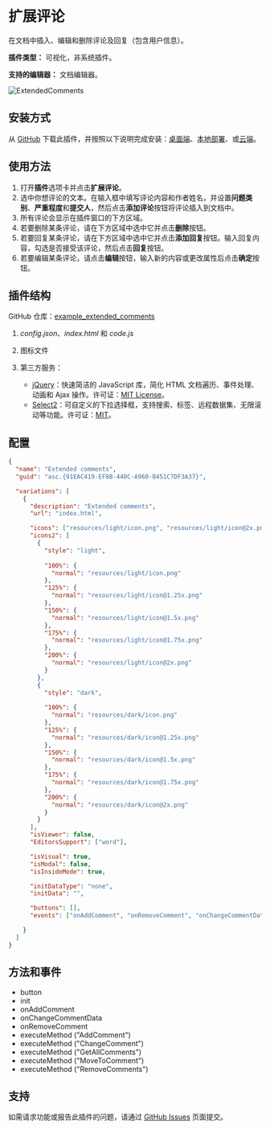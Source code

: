 # 扩展评论

在文档中插入、编辑和删除评论及回复（包含用户信息）。

**插件类型：** 可视化，非系统插件。

**支持的编辑器：** 文档编辑器。

![ExtendedComments](/assets/images/plugins/gifs/extended-comments.gif)

## 安装方式

从 [GitHub](https://github.com/ONLYOFFICE/sdkjs-plugins/tree/master/example_extended_comments) 下载此插件，并按照以下说明完成安装：[桌面端](../../tutorials/installing/onlyoffice-desktop-editors.md)、[本地部署](../../tutorials/installing/onlyoffice-docs-on-premises.md)、或[云端](../../tutorials/installing/onlyoffice-cloud.md)。

## 使用方法

1. 打开**插件**选项卡并点击**扩展评论**。
2. 选中你想评论的文本。在输入框中填写评论内容和作者姓名，并设置**问题类别**、**严重程度**和**提交人**，然后点击**添加评论**按钮将评论插入到文档中。
3. 所有评论会显示在插件窗口的下方区域。
4. 若要删除某条评论，请在下方区域中选中它并点击**删除**按钮。
5. 若要回复某条评论，请在下方区域中选中它并点击**添加回复**按钮。输入回复内容，勾选是否接受该评论，然后点击**回复**按钮。
6. 若要编辑某条评论，请点击**编辑**按钮，输入新的内容或更改属性后点击**确定**按钮。

## 插件结构

GitHub 仓库：[example_extended_comments](https://github.com/ONLYOFFICE/sdkjs-plugins/tree/master/example_extended_comments)

1. *config.json*、*index.html* 和 *code.js*

2. 图标文件

3. 第三方服务：

   - [jQuery](https://jquery.com)：快速简洁的 JavaScript 库，简化 HTML 文档遍历、事件处理、动画和 Ajax 操作。许可证：[MIT License](https://github.com/ONLYOFFICE/sdkjs-plugins/blob/master/example_extended_comments/licenses/jQuery.license)。
   - [Select2](https://select2.org/)：可自定义的下拉选择框，支持搜索、标签、远程数据集、无限滚动等功能。许可证：[MIT](https://github.com/ONLYOFFICE/sdkjs-plugins/blob/master/example_extended_comments/licenses/Select2.license)。

## 配置

``` json
{
  "name": "Extended comments",
  "guid": "asc.{91EAC419-EF8B-440C-A960-B451C7DF3A37}",

  "variations": [
    {
      "description": "Extended comments",
      "url": "index.html",

      "icons": ["resources/light/icon.png", "resources/light/icon@2x.png"],
      "icons2": [
        {
          "style": "light",
                    
          "100%": {
            "normal": "resources/light/icon.png"
          },
          "125%": {
            "normal": "resources/light/icon@1.25x.png"
          },
          "150%": {
            "normal": "resources/light/icon@1.5x.png"
          },
          "175%": {
            "normal": "resources/light/icon@1.75x.png"
          },
          "200%": {
            "normal": "resources/light/icon@2x.png"
          }
        },
        {
          "style": "dark",
                    
          "100%": {
            "normal": "resources/dark/icon.png"
          },
          "125%": {
            "normal": "resources/dark/icon@1.25x.png"
          },
          "150%": {
            "normal": "resources/dark/icon@1.5x.png"
          },
          "175%": {
            "normal": "resources/dark/icon@1.75x.png"
          },
          "200%": {
            "normal": "resources/dark/icon@2x.png"
          }
        }
      ],
      "isViewer": false,
      "EditorsSupport": ["word"],

      "isVisual": true,
      "isModal": false,
      "isInsideMode": true,

      "initDataType": "none",
      "initData": "",

      "buttons": [],
      "events": ["onAddComment", "onRemoveComment", "onChangeCommentData"]

    }
  ]
}
```

## 方法和事件

- button
- init
- onAddComment
- onChangeCommentData
- onRemoveComment
- executeMethod ("AddComment")
- executeMethod ("ChangeComment")
- executeMethod ("GetAllComments")
- executeMethod ("MoveToComment")
- executeMethod ("RemoveComments")

## 支持

如需请求功能或报告此插件的问题，请通过 [GitHub Issues](https://github.com/ONLYOFFICE/onlyoffice.github.io/issues) 页面提交。
